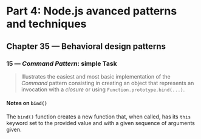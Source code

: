 # Part 4: Node.js avanced patterns and techniques
## Chapter 35 &mdash; Behavioral design patterns
### 15 &mdash; *Command Pattern*: simple Task
> Illustrates the easiest and most basic implementation of the *Command* pattern consisting in creating an object that represents an invocation with a *closure* or using `Function.prototype.bind(...)`.

#### Notes on `bind()`
The `bind()` function creates a new function that, when called, has its `this` keyword set to the provided value and with a given sequence of arguments given.